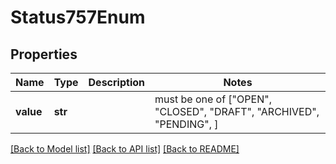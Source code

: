 # Status757Enum

## Properties
Name | Type | Description | Notes
------------ | ------------- | ------------- | -------------
**value** | **str** |  |  must be one of ["OPEN", "CLOSED", "DRAFT", "ARCHIVED", "PENDING", ]

[[Back to Model list]](../README.md#documentation-for-models) [[Back to API list]](../README.md#documentation-for-api-endpoints) [[Back to README]](../README.md)


